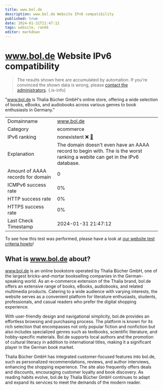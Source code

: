```yaml
---
title: www.bol.de
description: www.bol.de Website IPv6 compatibility
published: true
date: 2024-01-31T21:47:12
tags: website, rank6
editor: markdown
---
```


# www.bol.de Website IPv6 compatibility

> The results shown here are accumulated by automation. If you're convinced the shown data is wrong, please [contact the administrators](/howto/chat). 
{.is-info}

"www.bol.de is Thalia Bücher GmbH's online store, offering a wide selection of books, eBooks, and audiobooks across various genres to book enthusiasts in Germany."


|   |   |
| - | - |
| Domainname | www.bol.de
| Category | ecommerce |
| IPv6 ranking | nonexistent :x: [🔗](/howto/ranking) |
| Explanation | The domain doesn't even have an AAAA record to begin with. The is the worst ranking a webite can get in the IPv6 database. |
| Amount of AAAA records for domain | 0 |
| ICMPv6 success rate | 0%|
| HTTP success rate | 0% |
| HTTPS success rate | 0% |
| Last Check Timestamp | 2024-01-31 21:47:12 |

To see how this test was performed, please have a look at [our website test criteria howto](/howto/testcriteria/website)!


## What is www.bol.de about?
www.bol.de is an online bookstore operated by Thalia Bücher GmbH, one of the largest bricks-and-mortar bookselling companies in the German-speaking world. As an e-commerce extension of the Thalia brand, bol.de offers an extensive range of books, eBooks, audiobooks, and related multimedia products. Catering to a wide audience with varying interests, the website serves as a convenient platform for literature enthusiasts, students, professionals, and casual readers who prefer the digital shopping experience.

With user-friendly design and navigational simplicity, bol.de provides an effortless browsing and purchasing process. The platform is known for its rich selection that encompasses not only popular fiction and nonfiction but also includes specialized genres such as textbooks, scientific literature, and hobby-specific materials. Bol.de supports local authors and the promotion of cultural literacy in addition to international titles, making it a significant player in the German book market.

Thalia Bücher GmbH has integrated customer-focused features into bol.de, such as personalized recommendations, reviews, and author interviews, enhancing the shopping experience. The site also frequently offers deals and discounts, encouraging customer loyalty and book discovery. As reading habits evolve, bol.de by Thalia Bücher GmbH continues to adapt and expand its services to meet the demands of the modern reader.


